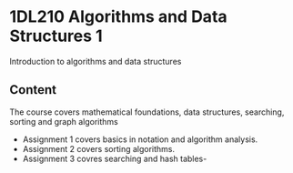 ﻿# 1DL210 Algorithms and Data Structures 1
Introduction to algorithms and data structures

## Content
The course covers mathematical foundations, data structures, searching, sorting and graph algorithms

- Assignment 1 covers basics in notation and algorithm analysis.
- Assignment 2 covers sorting algorithms.
- Assignment 3 covres searching and hash tables-

